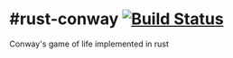 #rust-conway [![Build Status](https://travis-ci.org/dgriffen/rust-conway.svg?branch=master)](https://travis-ci.org/dgriffen/rust-conway)
===========

Conway's game of life implemented in rust
